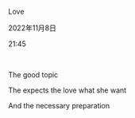 Love

2022年11月8日

21:45

 

The good topic

The expects the love what she want

And the necessary preparation

 
